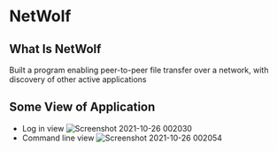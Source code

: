 # NetWolf

## What Is NetWolf
Built a program enabling peer-to-peer file transfer over a network, with discovery of other active applications

## Some View of Application

- Log in view
![Screenshot 2021-10-26 002030](https://user-images.githubusercontent.com/44908316/138769294-0a417b8c-d4f0-420e-95c8-10affe30c12f.png)
- Command line view
![Screenshot 2021-10-26 002054](https://user-images.githubusercontent.com/44908316/138769249-cc8145cc-3bf8-49c4-bb4b-4f7de40359be.png)



